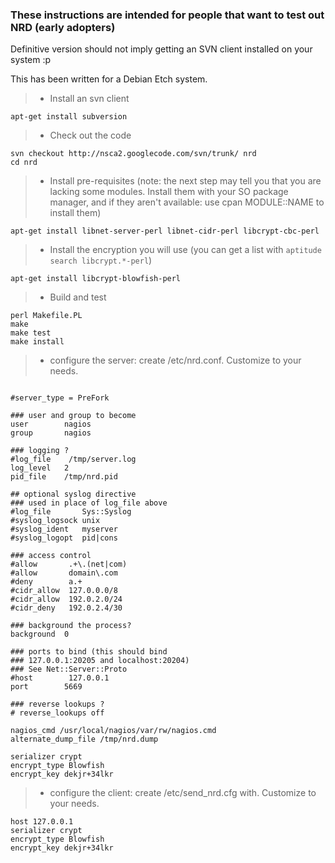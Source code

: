 ### These instructions are intended for people that want to test out NRD (early adopters) ###

Definitive version should not imply getting an SVN client installed on your system :p

This has been written for a Debian Etch system.

> - Install an svn client
```
apt-get install subversion
```
> - Check out the code
```
svn checkout http://nsca2.googlecode.com/svn/trunk/ nrd
cd nrd
```

> - Install pre-requisites (note: the next step may tell you that you are lacking some modules. Install them with your SO package manager, and if they aren't available: use cpan MODULE::NAME to install them)
```
apt-get install libnet-server-perl libnet-cidr-perl libcrypt-cbc-perl
```
> - Install the encryption you will use (you can get a list with `aptitude search libcrypt.*-perl`)
```
apt-get install libcrypt-blowfish-perl
```
> - Build and test
```
perl Makefile.PL
make
make test
make install
```
> - configure the server: create /etc/nrd.conf. Customize to your needs.
```

#server_type = PreFork

### user and group to become
user        nagios
group       nagios

### logging ?
#log_file    /tmp/server.log
log_level   2
pid_file    /tmp/nrd.pid

## optional syslog directive
### used in place of log_file above
#log_file       Sys::Syslog
#syslog_logsock unix
#syslog_ident   myserver
#syslog_logopt  pid|cons

### access control
#allow       .+\.(net|com)
#allow       domain\.com
#deny        a.+
#cidr_allow  127.0.0.0/8
#cidr_allow  192.0.2.0/24
#cidr_deny   192.0.2.4/30

### background the process?
background  0

### ports to bind (this should bind
### 127.0.0.1:20205 and localhost:20204)
### See Net::Server::Proto
#host        127.0.0.1
port        5669

### reverse lookups ?
# reverse_lookups off

nagios_cmd /usr/local/nagios/var/rw/nagios.cmd
alternate_dump_file /tmp/nrd.dump

serializer crypt
encrypt_type Blowfish
encrypt_key dekjr+34lkr
```
> - configure the client: create /etc/send\_nrd.cfg with. Customize to your needs.
```
host 127.0.0.1
serializer crypt
encrypt_type Blowfish
encrypt_key dekjr+34lkr
```